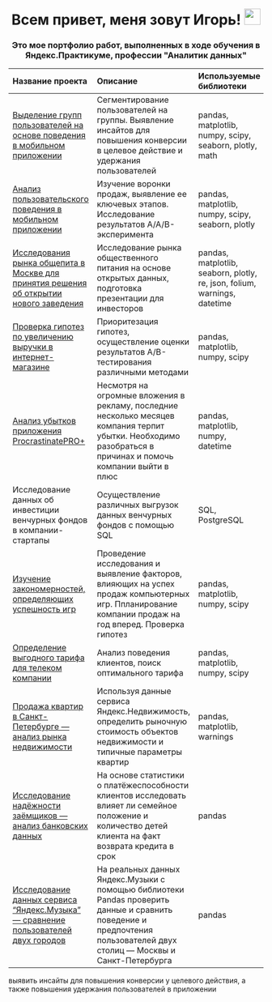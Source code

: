 <h1 align="center"> Всем привет, меня зовут Игорь!
<img src="https://github.com/blackcater/blackcater/raw/main/images/Hi.gif" height="32"/></h1>
<h3 align="center">Это мое портфолио работ, выполненных в ходе обучения в Яндекс.Практикуме, профессии "Аналитик данных"</h3>


| Название проекта | Описание | Используемые библиотеки |
|:---------------------------|:---------------------------|:---------------------------|
| [Выделение групп пользователей на основе поведения в мобильном приложении](https://github.com/KirillovIgor/Portfolio/tree/main/highlighting_user_groups) | Сегментирование пользователей на группы. Выявление инсайтов для повышения конверсии в целевое действие и удержания пользователей | pandas, matplotlib, numpy, scipy, seaborn, plotly, math |
| [Анализ пользовательского поведения в мобильном приложении](https://github.com/KirillovIgor/Portfolio/tree/main/analysis_of_a_startups_mobile_app) | Изучение воронки продаж, выявление ее ключевых этапов. Исследование результатов A/A/B-эксперимента | pandas, matplotlib, numpy, scipy, seaborn, plotly |
| [Исследования рынка общепита в Москве для принятия решения об открытии нового заведения](https://github.com/KirillovIgor/Portfolio/tree/main/catering_market_research) | Исследование рынка общественного питания на основе открытых данных, подготовка презентации для инвесторов | pandas, matplotlib, seaborn, plotly, re, json, folium, warnings, datetime |
| [Проверка гипотез по увеличению выручки в интернет-магазине](https://github.com/KirillovIgor/Portfolio/tree/main/hypotheses_for_increasing_revenue) | Приоритезация гипотез, осуществление оценки результатов A/B-тестирования различными методами  | pandas, matplotlib, numpy, scipy |
| [Анализ убытков приложения ProcrastinatePRO+](https://github.com/KirillovIgor/Portfolio/tree/main/application_loss_analysis) | Несмотря на огромные вложения в рекламу, последние несколько месяцев компания терпит убытки. Необходимо разобраться в причинах и помочь компании выйти в плюс | pandas, matplotlib, numpy, datetime |
| Исследование данных об инвестиции венчурных фондов в компании-стартапы | Осуществление различных выгрузок данных венчурных фондов с помощью SQL  | SQL, PostgreSQL |
| [Изучение закономерностей, определяющих успешность игр](https://github.com/KirillovIgor/Portfolio/tree/main/patterns_of_successful_games) | Проведение исследования и выявление факторов, влияющих на успех продаж компьютерных игр. Ппланирование компании продаж на год вперед. Проверка гипотез | pandas, matplotlib, numpy, scipy |
| [Определение выгодного тарифа для телеком компании](https://github.com/KirillovIgor/Portfolio/tree/main/mobile_communication) | Анализ поведения клиентов, поиск оптимального тарифа  | pandas, matplotlib, numpy, scipy |
| [Продажа квартир в Санкт-Петербурге — анализ рынка недвижимости](https://github.com/KirillovIgor/Portfolio/tree/main/real_estate_market_analysis) | Используя данные сервиса Яндекс.Недвижимость, определить рыночную стоимость объектов недвижимости и типичные параметры квартир  | pandas, matplotlib, warnings |
| [Исследование надёжности заёмщиков — анализ банковских данных](https://github.com/KirillovIgor/Portfolio/tree/main/reliability_of_borrowers) | На основе статистики о платёжеспособности клиентов исследовать влияет ли семейное положение и количество детей клиента на факт возврата кредита в срок  | pandas |
| [Исследование данных сервиса “Яндекс.Музыка” — сравнение пользователей двух городов](https://github.com/KirillovIgor/Portfolio/tree/main/big_cities_music) | На реальных данных Яндекс.Музыки c помощью библиотеки Pandas проверить данные и сравнить поведение и предпочтения пользователей двух столиц — Москвы и Санкт-Петербурга  | pandas |


выявить инсайты для повышения конверсии у целевого действия, а также повышения удержания пользователей в приложении





